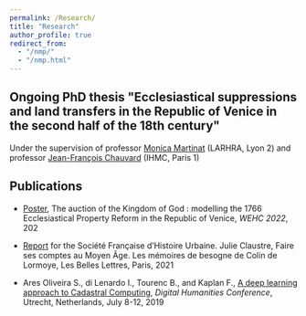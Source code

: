 ```yaml
---
permalink: /Research/
title: "Research"
author_profile: true
redirect_from: 
  - "/nmp/"
  - "/nmp.html"
---
```



## Ongoing PhD thesis "Ecclesiastical suppressions and land transfers in the Republic of Venice in the second half of the 18th century"

Under the supervision of professor [Monica Martinat](http://larhra.ish-lyon.cnrs.fr/membre/251?lang=en) (LARHRA, Lyon 2) and professor [Jean-François Chauvard](https://www.pantheonsorbonne.fr/page-perso/jfchauvard) (IHMC, Paris 1)



## Publications

* [Poster](https://github.com/TourencBastien/Poster_WEHC22/blob/main/Poster%20file/POSTER_2_V3-6.pdf), The auction of the Kingdom of God : modelling the 1766 Ecclesiastical Property Reform in the Republic of Venice, *WEHC 2022*, 202 

* [Report](https://sfhu.hypotheses.org/6599) for the Société Française d’Histoire Urbaine.
  Julie Claustre, Faire ses comptes au Moyen Âge. Les mémoires de besogne de Colin de Lormoye, Les Belles Lettres, Paris, 2021
  
* Ares Oliveira S., di Lenardo I., Tourenc B., and Kaplan F., [A deep learning approach to Cadastral Computing](https://infoscience.epfl.ch/record/268282?ln=fr), *Digital Humanities Conference*, Utrecht, Netherlands, July 8-12, 2019
